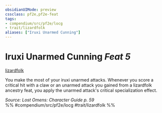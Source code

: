 ```yaml
---
obsidianUIMode: preview
cssclass: pf2e,pf2e-feat
tags:
- compendium/src/pf2e/locg
- trait/lizardfolk
aliases: ["Iruxi Unarmed Cunning"]
---
```

# Iruxi Unarmed Cunning  *Feat 5*  
[lizardfolk](lizardfolk-b1.md "Lizardfolk Ancestry & Heritage Trait")  


You make the most of your iruxi unarmed attacks. Whenever you score a critical hit with a claw or an unarmed attack you gained from a lizardfolk ancestry feat, you apply the unarmed attack's critical specialization effect.

*Source: Lost Omens: Character Guide p. 59*  
%% #compendium/src/pf2e/locg #trait/lizardfolk %%